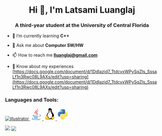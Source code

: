 <h1 align="center">Hi 👋, I'm Latsami Luanglaj</h1>
<h3 align="center">A third-year student at the University of Central Florida</h3>

- 🌱 I’m currently learning **C++**

- 💬 Ask me about **Computer SW/HW**

- 📫 How to reach me **lluanglaj@gmail.com**

- 📄 Know about my experiences [https://docs.google.com/document/d/1Ddlazid7_TtdcvxWPySqZls_SssaLf1n3Rwc08L9AXs/edit?usp=sharing](https://docs.google.com/document/d/1Ddlazid7_TtdcvxWPySqZls_SssaLf1n3Rwc08L9AXs/edit?usp=sharing)

<h3 align="left">Languages and Tools:</h3>
<p align="left"> <a href="https://www.adobe.com/in/products/illustrator.html" target="_blank" rel="noreferrer"> <img src="https://www.vectorlogo.zone/logos/adobe_illustrator/adobe_illustrator-icon.svg" alt="illustrator" width="40" height="40"/> </a> <a href="https://www.java.com" target="_blank" rel="noreferrer"> <img src="https://raw.githubusercontent.com/devicons/devicon/master/icons/java/java-original.svg" alt="java" width="40" height="40"/> </a> <a href="https://www.linux.org/" target="_blank" rel="noreferrer"> <img src="https://raw.githubusercontent.com/devicons/devicon/master/icons/linux/linux-original.svg" alt="linux" width="40" height="40"/> </a> <a href="https://www.python.org" target="_blank" rel="noreferrer"> <img src="https://raw.githubusercontent.com/devicons/devicon/master/icons/python/python-original.svg" alt="python" width="40" height="40"/> </a> </p>

<p><img align="left" src="https://github-readme-stats.vercel.app/api/top-langs/?username=latsamii)](https://github.com/latsamii/github-readme-stats)" /></p>

<p>&nbsp;<img align="center" src="https://github-readme-stats.vercel.app/api?username=latsamii&show_icons=true&theme=highcontrast)" /></p>
